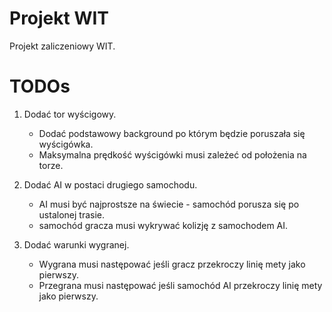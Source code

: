 # Projekt WIT

Projekt zaliczeniowy WIT.

# TODOs

1. Dodać tor wyścigowy.

	- Dodać podstawowy background po którym będzie poruszała się wyścigówka.
	- Maksymalna prędkość wyścigówki musi zależeć od położenia na torze.

2. Dodać AI w postaci drugiego samochodu.

	- AI musi być najprostsze na świecie - samochód porusza się po ustalonej trasie.
	- samochód gracza musi wykrywać kolizję z samochodem AI.

3. Dodać warunki wygranej.

	- Wygrana musi następować jeśli gracz przekroczy linię mety jako pierwszy.
	- Przegrana musi następować jeśli samochód AI przekroczy linię mety jako pierwszy.